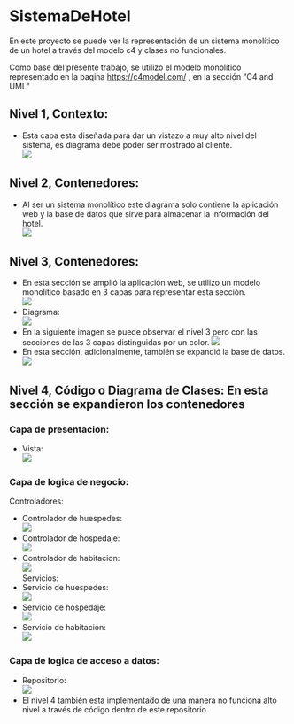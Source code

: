 # SistemaDeHotel

En este proyecto se puede ver la representación de un sistema monolítico de un hotel a través del modelo c4 y clases no funcionales.

Como base del presente trabajo, se utilizo el modelo monolítico representado en la pagina https://c4model.com/ , en la sección “C4 and UML”

## Nivel 1, Contexto: 
* Esta capa esta diseñada para dar un vistazo a muy alto nivel del sistema, es diagrama debe poder ser mostrado al cliente. 
<br><img src="https://github.com/DussanFreire/SistemaDeHotel/blob/main/Modelo%20c4/Nivel%201.jpg" /><br>
## Nivel 2, Contenedores: 
* Al ser un sistema monolítico este diagrama solo contiene la aplicación web y la base de datos que sirve para almacenar la información del hotel. 
<br><img src="https://github.com/DussanFreire/SistemaDeHotel/blob/main/Modelo%20c4/Nivel-2.jpg" /> <br>
## Nivel 3, Contenedores: 
* En esta sección se amplió la aplicación web, se utilizo un modelo monolítico basado en 3 capas para representar esta sección. 
<br><img src="https://github.com/DussanFreire/SistemaDeHotel/blob/main/Modelo%20c4/modelo%203%20capas.jpg" /> <br>
* Diagrama:
<br> <img src="https://github.com/DussanFreire/SistemaDeHotel/blob/main/Modelo%20c4/Nivel%203.jpg" /> <br>
* En la siguiente imagen se puede observar el nivel 3 pero con las secciones de las 3 capas distinguidas por un color. <img src="https://github.com/DussanFreire/SistemaDeHotel/blob/main/Modelo%20c4/detalle-Nivel%203.jpg" /> <br>
* En esta sección, adicionalmente, también se expandió la base de datos. 
<br><img src="https://github.com/DussanFreire/SistemaDeHotel/blob/main/Modelo%20c4/Modelo%20ER.jpg" /> <br>
## Nivel 4, Código o Diagrama de Clases: En esta sección se expandieron los contenedores 
### Capa de presentacion:
* Vista:
<br><img src="https://github.com/DussanFreire/SistemaDeHotel/blob/main/Modelo%20c4/Page-12.jpg" /> <br>
### Capa de logica de negocio:
Controladores:
* Controlador de huespedes: 
<br><img src="https://github.com/DussanFreire/SistemaDeHotel/blob/main/Modelo%20c4/Page-4.jpg" /> <br>
* Controlador de hospedaje: 
<br><img src="https://github.com/DussanFreire/SistemaDeHotel/blob/main/Modelo%20c4/page-6.jpg" /> <br>
* Controlador de habitacion:
<br><img src="https://github.com/DussanFreire/SistemaDeHotel/blob/main/Modelo%20c4/Page-5.jpg" /> <br>
Servicios:
* Servicio de huespedes:
<br><img src="https://github.com/DussanFreire/SistemaDeHotel/blob/main/Modelo%20c4/Page-10.jpg" /> <br>
* Servicio de hospedaje:
<br><img src="https://github.com/DussanFreire/SistemaDeHotel/blob/main/Modelo%20c4/Page-9.jpg" /> <br>
* Servicio de habitacion:
<br><img src="https://github.com/DussanFreire/SistemaDeHotel/blob/main/Modelo%20c4/Page-10.jpg" /> <br>
### Capa de logica de acceso a datos:
* Repositorio:
<br><img src="https://github.com/DussanFreire/SistemaDeHotel/blob/main/Modelo%20c4/page-7.jpg" /> <br>
* El nivel 4 también esta implementado de una manera no funciona alto nivel a través de código dentro de este repositorio 
